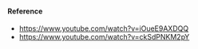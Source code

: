 #### Reference
- https://www.youtube.com/watch?v=iOueE9AXDQQ
- https://www.youtube.com/watch?v=ckSdPNKM2pY